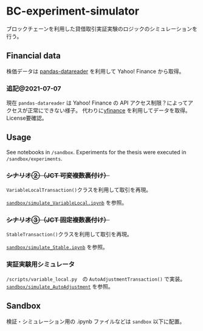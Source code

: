 # BC-experiment-simulator
ブロックチェーンを利用した貸借取引実証実験のロジックのシミュレーションを行う。

## Financial data
株価データは [pandas-datareader](https://github.com/pydata/pandas-datareader) を利用して Yahoo! Finance から取得。

### 追記@2021-07-07
現在 `pandas-datareader` は Yahoo! Finance の API アクセス制限？によってアクセスが正常にできない様子。
代わりに[yfinance](https://github.com/ranaroussi/yfinance) を利用してデータを取得。
License要確認。

## Usage
See notebooks in `/sandbox`.
Experiments for the thesis were executed in `/sandbox/experiments`.

### ~~シナリオ②（JCT 可変複数裏付け）~~
`VariableLocalTransaction()`クラスを利用して取引を再現。

[`sandbox/simulate_VariableLocal.ipynb`](https://github.com/maru919/BC-experiment-simulator/blob/master/sandbox/simulate_VariableLocal.ipynb) を参照。

### ~~シナリオ③（JCT 固定複数裏付け）~~
`StableTransaction()`クラスを利用して取引を再現。

[`sandbox/simulate_Stable.ipynb`](https://github.com/maru919/BC-experiment-simulator/blob/master/sandbox/simulate_Stable.ipynb) を参照。

### 実証実験用シミュレータ
`/scripts/variable_local.py`　の `AutoAdjustmentTransaction()` で実装。
[`sandbox/simulate_AutoAdjustment`]() を参照。

## Sandbox
検証・シミュレーション用の .ipynb ファイルなどは `sandbox` 以下に配置。
